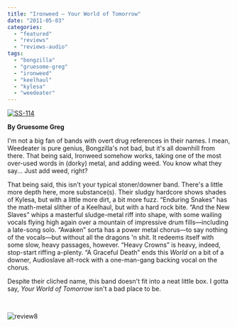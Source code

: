 ```yaml
---
title: "Ironweed – Your World of Tomorrow"
date: "2011-05-03"
categories: 
  - "featured"
  - "reviews"
  - "reviews-audio"
tags: 
  - "bongzilla"
  - "gruesome-greg"
  - "ironweed"
  - "keelhaul"
  - "kylesa"
  - "weedeater"
---
```


[![](http://www.hellbound.ca/wp-content/uploads/2011/05/SS-114.jpg "SS-114")](http://www.hellbound.ca/wp-content/uploads/2011/05/SS-114.jpg)

**By Gruesome Greg**

I'm not a big fan of bands with overt drug references in their names. I mean, Weedeater is pure genius, Bongzilla's not bad, but it's all downhill from there. That being said, Ironweed somehow works, taking one of the most over-used words in (dorky) metal, and adding weed. You know what they say... Just add weed, right?

That being said, this isn't your typical stoner/downer band. There's a little more depth here, more substance(s). Their sludgy hardcore shows shades of Kylesa, but with a little more dirt, a bit more fuzz. “Enduring Snakes” has the math-metal slither of a Keelhaul, but with a hard rock bite. “And the New Slaves” whips a masterful sludge-metal riff into shape, with some wailing vocals flying high again over a mountain of impressive drum fills—including a late-song solo. “Awaken” sorta has a power metal chorus—to say nothing of the vocals—but without all the dragons 'n shit. It redeems itself with some slow, heavy passages, however. “Heavy Crowns” is heavy, indeed, stop-start riffing a-plenty. “A Graceful Death” ends this _World_ on a bit of a downer, Audioslave alt-rock with a one-man-gang backing vocal on the chorus.

Despite their cliched name, this band doesn't fit into a neat little box. I gotta say, _Your World of Tomorrow_ isn't a bad place to be.

 

![](http://www.hellbound.ca/wp-content/uploads/2009/07/review8.png "review8")

